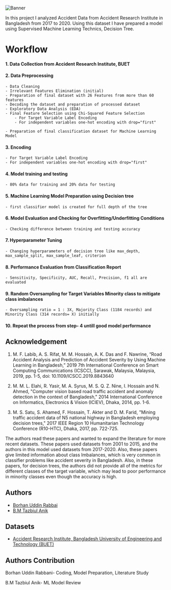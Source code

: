 
![Banner](https://drive.google.com/file/d/1iS3uh5wDqZ27Yihq8XM9-gJK1JsK2WpI/view?usp=sharing)



In this project I analyzed Accident Data from Accident Research Institute in Bangladesh from 2017 to 2020. Using this dataset I have prepared a model using Supervised Machine Learning Technics, Decision Tree.


# Workflow
#### 1. Data Collection from Accident Research Institute, BUET
#### 2. Data Preprocessing
    - Data Cleaning
    - Irrelevant Features Elimination (initial)
    - Preparation of final dataset with 26 Features from more than 60 features
    - Decoding the dataset and preparation of processed dataset
    - Exploratory Data Analysis (EDA)
    - Final Feature Selection using Chi-Squared Feature Selection
        - For Target Variable Label Encoding
        - For independent variables one-hot encoding with drop="first"

    - Preparation of final classification dataset for Machine Learning Model

#### 3. Encoding
    - For Target Variable Label Encoding
    - For independent variables one-hot encoding with drop="first"

#### 4. Model training and testing
    - 80% data for training and 20% data for testing
#### 5. Machine Learning Model Preparation using Decision tree
    - first classifier model is created for full depth of the tree
#### 6. Model Evaluation and Checking for Overfitting/Underfitting Conditions
    - Checking difference between training and testing accuracy
#### 7. Hyperparameter Tuning
    - Changing hyperparameters of decision tree like max_depth, max_sample_split, max_sample_leaf, criterion
#### 8. Performance Evaluation from Classification Report
    - Sensitivity, Specificity, AUC, Recall, Precision, f1 all are evaluated
#### 9. Random Oversampling for Target Variables Minority class to mitigate class imbalances
    - Oversampling ratio = 1 : 3X, Majority Class (1184 records) and Minority Class (314 records= X) initially
#### 10. Repeat the process from step- 4 untill good model performance

## Acknowledgement

1. M. F. Labib, A. S. Rifat, M. M. Hossain, A. K. Das and F.
Nawrine, “Road Accident Analysis and Prediction of Accident
Severity by Using Machine Learning in Bangladesh,” 2019 7th
International Conference on Smart Computing Communications (ICSCC), Sarawak, Malaysia, Malaysia, 2019, pp. 1-5,
doi: 10.1109/ICSCC.2019.8843640

2. M. M. L. Elahi, R. Yasir, M. A. Syrus, M. S. Q. Z. Nine, I. Hossain
and N. Ahmed, "Computer vision based road traffic accident and
anomaly detection in the context of Bangladesh," 2014 International
Conference on Informatics, Electronics & Vision (ICIEV), Dhaka,
2014, pp. 1-6.

3. M. S. Satu, S. Ahamed, F. Hossain, T. Akter and D. M. Farid, "Mining
traffic accident data of N5 national highway in Bangladesh employing
decision trees," 2017 IEEE Region 10 Humanitarian Technology
Conference (R10-HTC), Dhaka, 2017, pp. 722-725.

The authors read these papers and wanted to expand the literature for more recent datasets. These papers used datasets from 2001 to 2015, and the authors in this model used datasets from 2017-2020. Also, these papers give limited information about class Imbalances, which is very common in classifier problems like accident severity in Bangladesh. Also, in these papers, for decision trees, the authors did not provide all of the metrics for different classes of the target variable, which may lead to poor performance in minority classes even though the accuracy is high.


## Authors

- [Borhan Uddin Rabbai](https://www.github.com/borhanmukto)
- [B.M Tazbiul Anik](https://www.github.com/tazbiulanik)


## Datasets

- [Accident Research Institute, Bangladesh University of Engineering and Technology (BUET)](https://ari.buet.ac.bd/)
## Authors Contribution


Borhan Uddin Rabbani- Coding, Model Preparation, Literature Study

B.M Tazbiul Anik- ML Model Review
